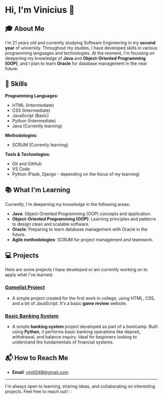 # Hi, I'm Vinicius 👋

## 🎓 About Me

I'm 21 years old and currently studying Software Engineering in my **second year** of university. Throughout my studies, I have developed skills in various programming languages and technologies. At the moment, I'm focusing on deepening my knowledge of **Java** and **Object-Oriented Programming (OOP)**, and I plan to learn **Oracle** for database management in the near future.

## 🚀 Skills

**Programming Languages**:
- HTML (Intermediate)
- CSS (Intermediate)
- JavaScript (Basic)
- Python (Intermediate)
- Java (Currently learning)

**Methodologies**:
- SCRUM (Currently learning)

**Tools & Technologies**:
- Git and GitHub
- VS Code
- Python (Flask, Django - depending on the focus of my learning)

## 📚 What I'm Learning

Currently, I'm deepening my knowledge in the following areas:
- **Java**: Object-Oriented Programming (OOP) concepts and application.
- **Object-Oriented Programming (OOP)**: Learning principles and patterns to design clean and scalable software.
- **Oracle**: Preparing to learn database management with Oracle in the future.
- **Agile methodologies**: SCRUM for project management and teamwork.

## 💻 Projects

Here are some projects I have developed or am currently working on to apply what I've learned:

### [Gamelist Project](https://github.com/viniciusmoraesz/Gamelist_Project)
- A simple project created for the first work in college, using HTML, CSS, and a bit of JavaScript. It's a basic **game review** website.

### [Basic Banking System](https://github.com/viniciusmoraesz/Sistema_Bancario_Basico)
- A simple **banking system** project developed as part of a bootcamp. Built using **Python**, it performs basic banking operations like deposit, withdrawal, and balance inquiry. Ideal for beginners looking to understand the fundamentals of financial systems.

## 📬 How to Reach Me

- **Email**: [vini0048@gmail.com](mailto:vini0048@gmail.com)

---

I'm always open to learning, sharing ideas, and collaborating on interesting projects. Feel free to reach out! 💡

